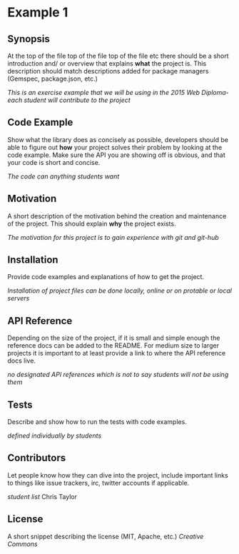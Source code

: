 # Example 1
## Synopsis

At the top of the file top of the file top of the file etc there should be a short introduction and/ or overview that explains **what** the project is. This description should match descriptions added for package managers (Gemspec, package.json, etc.)

*This is an exercise example that we will be using in the 2015 Web Diploma- each student will contribute to the project*

## Code Example

Show what the library does as concisely as possible, developers should be able to figure out **how** your project solves their problem by looking at the code example. Make sure the API you are showing off is obvious, and that your code is short and concise.

*The code can anything students want*

## Motivation

A short description of the motivation behind the creation and maintenance of the project. This should explain **why** the project exists.

*The motivation for this project is to gain experience with git and git-hub*

## Installation

Provide code examples and explanations of how to get the project.

*Installation of project files can be done locally, online or on protable or local servers*

## API Reference

Depending on the size of the project, if it is small and simple enough the reference docs can be added to the README. For medium size to larger projects it is important to at least provide a link to where the API reference docs live.

*no designated API references which is not to say students will not be using them*

## Tests

Describe and show how to run the tests with code examples.

*defined individually by students*

## Contributors

Let people know how they can dive into the project, include important links to things like issue trackers, irc, twitter accounts if applicable.

*student list*
Chris Taylor


## License

A short snippet describing the license (MIT, Apache, etc.)
*Creative Commons*
